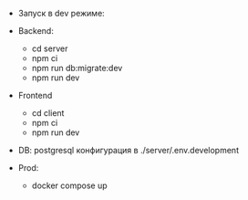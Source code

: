 * Запуск в dev режиме:
* Backend:
  - cd server
  - npm ci
  - npm run db:migrate:dev
  - npm run dev
* Frontend
  - cd client
  - npm ci
  - npm run dev
* DB: postgresql конфигурация в ./server/.env.development


* Prod:
  - docker compose up
 
